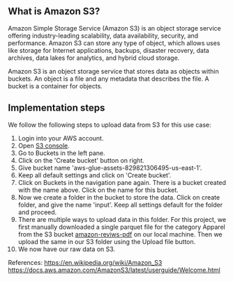 ## What is Amazon S3?

Amazon Simple Storage Service (Amazon S3) is an object storage service offering industry-leading scalability, data availability, security, and performance. Amazon S3 can store any type of object, which allows uses like storage for Internet applications, backups, disaster recovery, data archives, data lakes for analytics, and hybrid cloud storage.

Amazon S3 is an object storage service that stores data as objects within buckets. An object is a file and any metadata that describes the file. A bucket is a container for objects.

## Implementation steps

We follow the following steps to upload data from S3 for this use case:

1. Login into your AWS account.
2. Open [S3 console](https://s3.console.aws.amazon.com/s3/buckets?region=us-east-1).
3. Go to Buckets in the left pane.
4. Click on the 'Create bucket' button on right.
5. Give bucket name 'aws-glue-assets-829821306495-us-east-1'.
6. Keep all default settings and click on 'Create bucket'.
7. Click on Buckets in the navigation pane again. There is a bucket created with the name above. Click on the name for this bucket.
8. Now we create a folder in the bucket to store the data. Click on create folder, and give the name 'input'. Keep all settings default for the folder and proceed.
9. There are multiple ways to upload data in this folder. For this project, we first manually downloaded a single parquet file for the category Apparel from the S3 bucket [amazon-reviws-pdf](https://s3.console.aws.amazon.com/s3/buckets/amazon-reviews-pds?region=us-east-1&tab=objects) on our local machine. Then we upload the same in our S3 folder using the Upload file button.
10. We now have our raw data on S3.

References: 
https://en.wikipedia.org/wiki/Amazon_S3
https://docs.aws.amazon.com/AmazonS3/latest/userguide/Welcome.html
